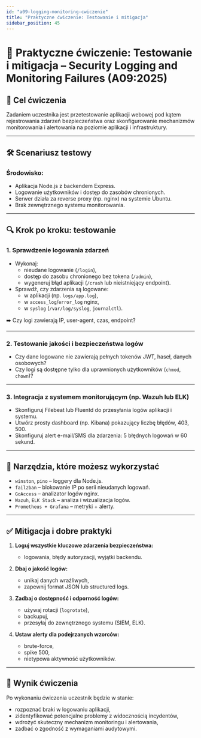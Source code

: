 ```yaml
---
id: "a09-logging-monitoring-cwiczenie"
title: "Praktyczne ćwiczenie: Testowanie i mitigacja"
sidebar_position: 45
---
```


# 🧪 Praktyczne ćwiczenie: Testowanie i mitigacja – Security Logging and Monitoring Failures (A09:2025)

## 🎯 Cel ćwiczenia

Zadaniem uczestnika jest przetestowanie aplikacji webowej pod kątem rejestrowania zdarzeń bezpieczeństwa oraz skonfigurowanie mechanizmów monitorowania i alertowania na poziomie aplikacji i infrastruktury.

---

## 🛠️ Scenariusz testowy

### Środowisko:
- Aplikacja Node.js z backendem Express.
- Logowanie użytkowników i dostęp do zasobów chronionych.
- Serwer działa za reverse proxy (np. nginx) na systemie Ubuntu.
- Brak zewnętrznego systemu monitorowania.

---

## 🔍 Krok po kroku: testowanie

### 1. **Sprawdzenie logowania zdarzeń**
- Wykonaj:
  - nieudane logowanie (`/login`),
  - dostęp do zasobu chronionego bez tokena (`/admin`),
  - wygeneruj błąd aplikacji (`/crash` lub nieistniejący endpoint).
- Sprawdź, czy zdarzenia są logowane:
  - w aplikacji (np. `logs/app.log`),
  - w `access_log`/`error_log` nginx,
  - w `syslog` (`/var/log/syslog`, `journalctl`).

➡️ Czy logi zawierają IP, user-agent, czas, endpoint?

---

### 2. **Testowanie jakości i bezpieczeństwa logów**
- Czy dane logowane nie zawierają pełnych tokenów JWT, haseł, danych osobowych?
- Czy logi są dostępne tylko dla uprawnionych użytkowników (`chmod`, `chown`)?

---

### 3. **Integracja z systemem monitorującym (np. Wazuh lub ELK)**
- Skonfiguruj Filebeat lub Fluentd do przesyłania logów aplikacji i systemu.
- Utwórz prosty dashboard (np. Kibana) pokazujący liczbę błędów, 403, 500.
- Skonfiguruj alert e-mail/SMS dla zdarzenia: 5 błędnych logowań w 60 sekund.

---

## 🧰 Narzędzia, które możesz wykorzystać

- `winston`, `pino` – loggery dla Node.js.
- `fail2ban` – blokowanie IP po serii nieudanych logowań.
- `GoAccess` – analizator logów nginx.
- `Wazuh`, `ELK Stack` – analiza i wizualizacja logów.
- `Prometheus + Grafana` – metryki + alerty.

---

## ✅ Mitigacja i dobre praktyki

1. **Loguj wszystkie kluczowe zdarzenia bezpieczeństwa:**
   - logowania, błędy autoryzacji, wyjątki backendu.

2. **Dbaj o jakość logów:**
   - unikaj danych wrażliwych,
   - zapewnij format JSON lub structured logs.

3. **Zadbaj o dostępność i odporność logów:**
   - używaj rotacji (`logrotate`),
   - backupuj,
   - przesyłaj do zewnętrznego systemu (SIEM, ELK).

4. **Ustaw alerty dla podejrzanych wzorców:**
   - brute-force,
   - spike 500,
   - nietypowa aktywność użytkowników.

---

## 🧪 Wynik ćwiczenia

Po wykonaniu ćwiczenia uczestnik będzie w stanie:

- rozpoznać braki w logowaniu aplikacji,
- zidentyfikować potencjalne problemy z widocznością incydentów,
- wdrożyć skuteczny mechanizm monitoringu i alertowania,
- zadbać o zgodność z wymaganiami audytowymi.

